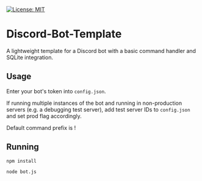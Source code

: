 [![License: MIT](https://img.shields.io/badge/License-MIT-yellow.svg)](https://opensource.org/licenses/MIT)

# Discord-Bot-Template
A lightweight template for a Discord bot with a basic command handler and SQLite integration.



## Usage

Enter your bot's token into `config.json`.

If running multiple instances of the bot and running in non-production servers (e.g. a debugging test server),
add test server IDs to `config.json` and set prod flag accordingly.

Default command prefix is !

## Running

`npm install`

`node bot.js`

